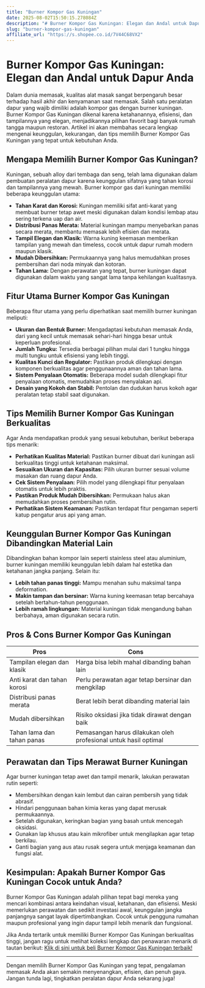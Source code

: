 ```yaml
---
title: "Burner Kompor Gas Kuningan"
date: 2025-08-02T15:50:15.278084Z
description: "# Burner Kompor Gas Kuningan: Elegan dan Andal untuk Dapur Anda..."
slug: "burner-kompor-gas-kuningan"
affiliate_url: "https://s.shopee.co.id/7V44C68VX2"
---
```

# Burner Kompor Gas Kuningan: Elegan dan Andal untuk Dapur Anda

Dalam dunia memasak, kualitas alat masak sangat berpengaruh besar terhadap hasil akhir dan kenyamanan saat memasak. Salah satu peralatan dapur yang wajib dimiliki adalah kompor gas dengan burner kuningan. Burner Kompor Gas Kuningan dikenal karena ketahanannya, efisiensi, dan tampilannya yang elegan, menjadikannya pilihan favorit bagi banyak rumah tangga maupun restoran. Artikel ini akan membahas secara lengkap mengenai keunggulan, kekurangan, dan tips memilih Burner Kompor Gas Kuningan yang tepat untuk kebutuhan Anda.

## Mengapa Memilih Burner Kompor Gas Kuningan?

Kuningan, sebuah alloy dari tembaga dan seng, telah lama digunakan dalam pembuatan peralatan dapur karena keunggulan sifatnya yang tahan korosi dan tampilannya yang mewah. Burner kompor gas dari kuningan memiliki beberapa keunggulan utama:

- **Tahan Karat dan Korosi:** Kuningan memiliki sifat anti-karat yang membuat burner tetap awet meski digunakan dalam kondisi lembap atau sering terkena uap dan air.
- **Distribusi Panas Merata:** Material kuningan mampu menyebarkan panas secara merata, membantu memasak lebih efisien dan merata.
- **Tampil Elegan dan Klasik:** Warna kuning keemasan memberikan tampilan yang mewah dan timeless, cocok untuk dapur rumah modern maupun klasik.
- **Mudah Dibersihkan:** Permukaannya yang halus memudahkan proses pembersihan dari noda minyak dan kotoran.
- **Tahan Lama:** Dengan perawatan yang tepat, burner kuningan dapat digunakan dalam waktu yang sangat lama tanpa kehilangan kualitasnya.

## Fitur Utama Burner Kompor Gas Kuningan

Beberapa fitur utama yang perlu diperhatikan saat memilih burner kuningan meliputi:

- **Ukuran dan Bentuk Burner:** Mengadaptasi kebutuhan memasak Anda, dari yang kecil untuk memasak sehari-hari hingga besar untuk keperluan profesional.
- **Jumlah Tungku:** Tersedia berbagai pilihan mulai dari 1 tungku hingga multi tungku untuk efisiensi yang lebih tinggi.
- **Kualitas Kunci dan Regulator:** Pastikan produk dilengkapi dengan komponen berkualitas agar penggunaannya aman dan tahan lama.
- **Sistem Penyalaan Otomatis:** Beberapa model sudah dilengkapi fitur penyalaan otomatis, memudahkan proses menyalakan api.
- **Desain yang Kokoh dan Stabil:** Pentolan dan dudukan harus kokoh agar peralatan tetap stabil saat digunakan.

## Tips Memilih Burner Kompor Gas Kuningan Berkualitas

Agar Anda mendapatkan produk yang sesuai kebutuhan, berikut beberapa tips menarik:

- **Perhatikan Kualitas Material:** Pastikan burner dibuat dari kuningan asli berkualitas tinggi untuk ketahanan maksimal.
- **Sesuaikan Ukuran dan Kapasitas:** Pilih ukuran burner sesuai volume masakan dan ruang dapur Anda.
- **Cek Sistem Penyalaan:** Pilih model yang dilengkapi fitur penyalaan otomatis untuk lebih praktis.
- **Pastikan Produk Mudah Dibersihkan:** Permukaan halus akan memudahkan proses pembersihan rutin.
- **Perhatikan Sistem Keamanan:** Pastikan terdapat fitur pengaman seperti katup pengatur arus api yang aman.

## Keunggulan Burner Kompor Gas Kuningan Dibandingkan Material Lain

Dibandingkan bahan kompor lain seperti stainless steel atau aluminium, burner kuningan memiliki keunggulan lebih dalam hal estetika dan ketahanan jangka panjang. Selain itu:

- **Lebih tahan panas tinggi:** Mampu menahan suhu maksimal tanpa deformation.
- **Makin tampan dan bersinar:** Warna kuning keemasan tetap bercahaya setelah bertahun-tahun penggunaan.
- **Lebih ramah lingkungan:** Material kuningan tidak mengandung bahan berbahaya, aman digunakan secara rutin.

## Pros & Cons Burner Kompor Gas Kuningan

| Pros | Cons |
| --- | --- |
| Tampilan elegan dan klasik | Harga bisa lebih mahal dibanding bahan lain |
| Anti karat dan tahan korosi | Perlu perawatan agar tetap bersinar dan mengkilap |
| Distribusi panas merata | Berat lebih berat dibanding material lain |
| Mudah dibersihkan | Risiko oksidasi jika tidak dirawat dengan baik |
| Tahan lama dan tahan panas | Pemasangan harus dilakukan oleh profesional untuk hasil optimal |

## Perawatan dan Tips Merawat Burner Kuningan

Agar burner kuningan tetap awet dan tampil menarik, lakukan perawatan rutin seperti:

- Membersihkan dengan kain lembut dan cairan pembersih yang tidak abrasif.
- Hindari penggunaan bahan kimia keras yang dapat merusak permukaannya.
- Setelah digunakan, keringkan bagian yang basah untuk mencegah oksidasi.
- Gunakan lap khusus atau kain mikrofiber untuk mengilapkan agar tetap berkilau.
- Ganti bagian yang aus atau rusak segera untuk menjaga keamanan dan fungsi alat.

## Kesimpulan: Apakah Burner Kompor Gas Kuningan Cocok untuk Anda?

Burner Kompor Gas Kuningan adalah pilihan tepat bagi mereka yang mencari kombinasi antara keindahan visual, ketahanan, dan efisiensi. Meski memerlukan perawatan dan sedikit investasi awal, keunggulan jangka panjangnya sangat layak dipertimbangkan. Cocok untuk pengguna rumahan maupun profesional yang ingin dapur tampil lebih menarik dan fungsional.

Jika Anda tertarik untuk memiliki Burner Kompor Gas Kuningan berkualitas tinggi, jangan ragu untuk melihat koleksi lengkap dan penawaran menarik di tautan berikut: [Klik di sini untuk beli Burner Kompor Gas Kuningan terbaik!](https://s.shopee.co.id/7V44C68VX2)

---

Dengan memilih Burner Kompor Gas Kuningan yang tepat, pengalaman memasak Anda akan semakin menyenangkan, efisien, dan penuh gaya. Jangan tunda lagi, tingkatkan peralatan dapur Anda sekarang juga!